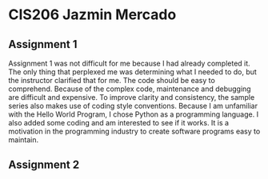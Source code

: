 # CIS206 Jazmin Mercado

## Assignment 1

Assignment 1 was not difficult for me because I had already completed it. The only thing that perplexed me was determining what I needed to do, but the instructor clarified that for me. The code should be easy to comprehend. Because of the complex code, maintenance and debugging are difficult and expensive. To improve clarity and consistency, the sample series also makes use of coding style conventions. Because I am unfamiliar with the Hello World Program, I chose Python as a programming language. I also added some coding and am interested to see if it works. It is a motivation in the programming industry to create software programs easy to maintain.

## Assignment 2

